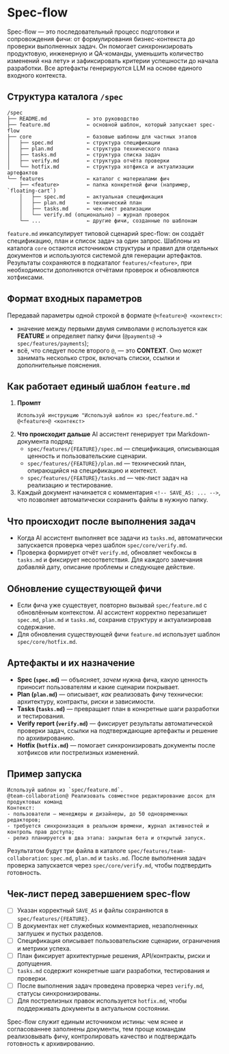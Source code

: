 # Spec-flow

Spec-flow — это последовательный процесс подготовки и сопровождения фичи: от формулирования бизнес-контекста до проверки выполненных задач. Он помогает синхронизировать продуктовую, инженерную и QA-команды, уменьшить количество изменений «на лету» и зафиксировать критерии успешности до начала разработки. Все артефакты генерируются LLM на основе единого входного контекста.

## Структура каталога `/spec`

```
/spec
├── README.md             ← это руководство
├── feature.md            ← основной шаблон, который запускает spec-flow
├── core                  ← базовые шаблоны для частных этапов
│   ├── spec.md           ← структура спецификации
│   ├── plan.md           ← структура технического плана
│   ├── tasks.md          ← структура списка задач
│   ├── verify.md         ← структура отчёта проверки
│   └── hotfix.md         ← структура хотфикса и актуализации артефактов
└── features              ← каталог с материалами фич
    ├── <feature>         ← папка конкретной фичи (например, `floating-cart`)
    │   ├── spec.md       ← актуальная спецификация
    │   ├── plan.md       ← технический план
    │   ├── tasks.md      ← чек-лист реализации
    │   └── verify.md (опционально) — журнал проверок
    └── ...               ← другие фичи, созданные по шаблонам
```

`feature.md` инкапсулирует типовой сценарий spec-flow: он создаёт спецификацию, план и список задач за один запрос. Шаблоны из каталога `core` остаются источником структуры и правил для отдельных документов и используются системой для генерации артефактов. Результаты сохраняются в подкаталог `features/<feature>`, при необходимости дополняются отчётами проверок и обновляются хотфиксами.

## Формат входных параметров

Передавай параметры одной строкой в формате `@<feature>@ <контекст>`:

- значение между первыми двумя символами `@` используется как **FEATURE** и определяет папку фичи (`@payments@` → `spec/features/payments`);
- всё, что следует после второго `@`, — это **CONTEXT**. Оно может занимать несколько строк, включать списки, ссылки и дополнительные пояснения.

## Как работает единый шаблон `feature.md`

1. **Промпт**
   ```
   Используй инструкцию "Используй шаблон из spec/feature.md."
   @<feature>@ <контекст>
   ```
2. **Что происходит дальше**
   AI ассистент генерирует три Markdown-документа подряд:
   - `spec/features/{FEATURE}/spec.md` — спецификация, описывающая ценность и пользовательские сценарии.
   - `spec/features/{FEATURE}/plan.md` — технический план, опирающийся на спецификацию и контекст.
   - `spec/features/{FEATURE}/tasks.md` — чек-лист задач на реализацию и тестирование.
3. Каждый документ начинается с комментария `<!-- SAVE_AS: ... -->`, что позволяет автоматически сохранить файлы в нужную папку.

## Что происходит после выполнения задач

- Когда AI ассистент выполняет все задачи из `tasks.md`, автоматически запускается проверка через шаблон `spec/core/verify.md`.
- Проверка формирует отчёт `verify.md`, обновляет чекбоксы в `tasks.md` и фиксирует несоответствия. Для каждого замечания добавляй дату, описание проблемы и следующее действие.

## Обновление существующей фичи

- Если фича уже существует, повторно вызывай `spec/feature.md` с обновлённым контекстом. AI ассистент корректно перезапишет `spec.md`, `plan.md` и `tasks.md`, сохранив структуру и актуализировав содержание.
- Для обновления существующей фичи `feature.md` использует шаблон `spec/core/hotfix.md`.

## Артефакты и их назначение

- **Spec (`spec.md`)** — объясняет, _зачем_ нужна фича, какую ценность приносит пользователям и какие сценарии покрывает.
- **Plan (`plan.md`)** — описывает, _как_ реализовать фичу технически: архитектуру, контракты, риски и зависимости.
- **Tasks (`tasks.md`)** — превращает план в конкретные шаги разработки и тестирования.
- **Verify report (`verify.md`)** — фиксирует результаты автоматической проверки задач, ссылки на подтверждающие артефакты и решение по архивированию.
- **Hotfix (`hotfix.md`)** — помогает синхронизировать документы после хотфиксов или пострелизных изменений.

## Пример запуска

```
Используй шаблон из `spec/feature.md`.
@team-collaboration@ Реализовать совместное редактирование досок для продуктовых команд
Контекст:
- пользователи — менеджеры и дизайнеры, до 50 одновременных редакторов;
- требуется синхронизация в реальном времени, журнал активностей и контроль прав доступа;
- релиз планируется в два этапа: закрытая бета и открытый запуск.
```

Результатом будут три файла в каталоге `spec/features/team-collaboration`: `spec.md`, `plan.md` и `tasks.md`. После выполнения задач проверка запускается через `spec/core/verify.md`, чтобы подтвердить готовность.

## Чек-лист перед завершением spec-flow

- [ ] Указан корректный `SAVE_AS` и файлы сохраняются в `spec/features/{FEATURE}`.
- [ ] В документах нет служебных комментариев, незаполненных заглушек и пустых разделов.
- [ ] Спецификация описывает пользовательские сценарии, ограничения и метрики успеха.
- [ ] План фиксирует архитектурные решения, API/контракты, риски и допущения.
- [ ] `tasks.md` содержит конкретные шаги разработки, тестирования и проверки.
- [ ] После выполнения задач проведена проверка через `verify.md`, статусы синхронизированы.
- [ ] Для пострелизных правок используется `hotfix.md`, чтобы поддерживать документы в актуальном состоянии.

Spec-flow служит единым источником истины: чем яснее и согласованнее заполнены документы, тем проще командам реализовывать фичу, контролировать качество и подтверждать готовность к архивированию.
